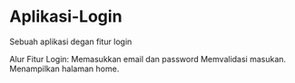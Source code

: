 # Aplikasi-Login
Sebuah aplikasi degan fitur login

Alur Fitur Login:
Memasukkan email dan password
Memvalidasi masukan.
Menampilkan halaman home.
